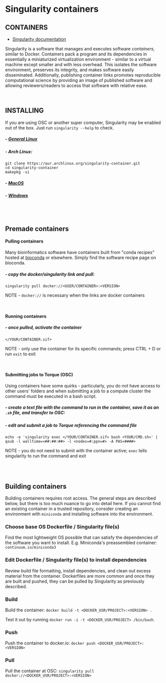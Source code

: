 # Singularity containers

## CONTAINERS
- [Singularity documentation](https://sylabs.io/guides/3.6/user-guide/)

Singularity is a software that manages and executes software *containers*, similar to Docker. Containers pack a program and its dependencies in essentially a miniaturized virtualization environment - similar to a virtual machine except smaller and with less overhead. This isolates the software environment, preserves its integrity, and makes software easily disseminated. Additionally, publishing container links promotes reproducible computational science by providing an image of published software and allowing reviewers/readers to access that software with relative ease. 

<br />

## INSTALLING
If you are using OSC or another super computer, Singularity may be enabled out of the box. Just run `singularity --help` to check.

##### - [General Linux](https://singularity.lbl.gov/install-linux)
##### - Arch Linux:
```
git clone https://aur.archlinux.org/singularity-container.git
cd singularity-container
makepkg -si
```
##### - [MacOS](https://singularity.lbl.gov/install-mac)
##### - [Windows](https://singularity.lbl.gov/install-windows)

<br /><br />

## Premade containers
#### Pulling containers
Many bioinformatics software have containers built from "conda recipes" hosted at [bioconda](https://bioconda.github.io/) or elsewhere. Simply find the software recipe page on bioconda.
##### - copy the docker/singularity link and pull:
```
singularity pull docker://<USER/CONTAINER>:<VERSION>
```
NOTE - `docker://` is necessary when the links are docker containers

<br />

#### Running containers
##### - once pulled, activate the container
```
</YOUR/CONTAINER.sif>
```
NOTE - only use the container for its specific commands; press CTRL + D or run `exit` to exit

<br />

#### Submitting jobs to Torque (OSC)
Using containers have some quirks - particularly, you do not have access to other users' folders and when submitting a job to a compute cluster the command must be executed in a bash script.

##### - create a text file with the command to run in the container, save it as an `.sh` file, and transfer to OSC:

##### - edit and submit a job to Torque referencing the command file
```
echo -e 'singularity exec </YOUR/CONTAINER.sif> bash <YOUR/CMD.sh>' | qsub -l walltime=<##:##:##> -l <nodes=#:ppn=#> -A PAS<####>
```
NOTE - you do not need to submit with the container active; `exec` tells singularity to run the command and exit

<br /><br />

## Building containers
Building containers requires root access. The general steps are described below, but there is too much nuance to go into detail here. If you cannot find an existing container in a trusted repository, consider creating an environment with `miniconda` and installing software into the environment.


### Choose base OS Dockerfile / Singularity file(s)
Find the most lightweight OS possible that can satisfy the dependencies of the software you want to install. E.g. Miniconda's preassembled container: `continuum.io/miniconda3`

### Edit Dockerfile / Singularity file(s) to install dependencies
Review build file formatting, install dependencies, and clean out excess material from the container. Dockerfiles are more common and once they are built and pushed, they can be pulled by Singularity as previously described.

### Build
Build the container: `docker build -t <DOCKER_USR/PROJECT>:<VERSION> .` 

Test it out by running `docker run -i -t <DOCKER_USR/PROJECT> /bin/bash`.

### Push
Push the container to docker.io: `docker push <DOCKER_USR/PROJECT>:<VERSION>`

### Pull
Pull the container at OSC: `singularity pull docker://<DOCKER_USR/PROJECT>:<VERSION>`
